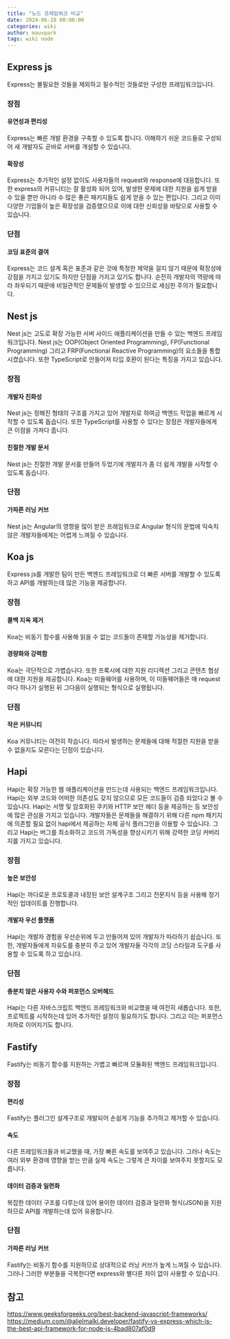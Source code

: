 ```yaml
---
title: "노드 프레임워크 비교"
date: 2024-06-28 00:00:00
categories: wiki
author: mauvpark
tags: wiki node
---
```


## Express js

Express는 불필요한 것들을 제외하고 필수적인 것들로만 구성한 프레임워크입니다.

### 장점

#### 유연성과 편리성

Express는 빠른 개발 환경을 구축할 수 있도록 합니다. 이해하기 쉬운 코드들로 구성되어 새 개발자도 곧바로 서버를 개설할 수 있습니다.

#### 확장성

Express는 추가적인 설정 없이도 사용자들의 request와 response에 대응합니다. 또한 express의 커뮤니티는 잘 활성화 되어 있어, 발생한 문제에 대한 지원을 쉽게 받을 수 있을 뿐만 아니라 수 많은 좋은 패키지들도 쉽게 얻을 수 있는 편입니다. 그리고 이미 다양한 기업들이 높은 확장성을 검증했으므로 이에 대한 신뢰성을 바탕으로 사용할 수 있습니다.

### 단점

#### 코딩 표준의 결여

Express는 코드 설계 혹은 표준과 같은 것에 특정한 제약을 걸지 않기 때문에 확장성에 강점을 가지고 있기도 하지만 단점을 가지고 있기도 합니다. 순전히 개발자의 역량에 따라 좌우되기 때문에 비일관적인 문제들이 발생할 수 있으므로 세심한 주의가 필요합니다.

## Nest js

Nest js는 고도로 확장 가능한 서버 사이드 애플리케이션을 만들 수 있는 백엔드 프레임워크입니다. Nest js는 OOP(Object Oriented Programming), FP(Functional Programming) 그리고 FRP(Functional Reactive Programming)의 요소들을 통합시켰습니다. 또한 TypeScript로 만들어져 타입 호환이 된다는 특징을 가지고 있습니다.

### 장점

#### 개발자 친화성

Nest js는 정해진 형태의 구조를 가지고 있어 개발자로 하여금 백엔드 작업을 빠르게 시작할 수 있도록 돕습니다. 또한 TypeScript를 사용할 수 있다는 장점은 개발자들에게 큰 이점을 가져다 줍니다.

#### 친절한 개발 문서

Nest js는 친절한 개발 문서를 만들어 두었기에 개발자가 좀 더 쉽게 개발을 시작할 수 있도록 돕습니다.

### 단점

#### 가파른 러닝 커브

Nest js는 Angular의 영향을 많이 받은 프레임워크로 Angular 형식의 문법에 익숙치 않은 개발자들에게는 어렵게 느껴질 수 있습니다.

## Koa js

Express js를 개발한 팀이 만든 백엔드 프레임워크로 더 빠른 서버를 개발할 수 있도록 하고 API를 개발하는데 많은 기능을 제공합니다.

### 장점

#### 콜백 지옥 제거

Koa는 비동기 함수를 사용해 읽을 수 없는 코드들이 존재할 가능성을 제거합니다.

#### 경량화와 강력함

Koa는 극단적으로 가볍습니다. 또한 프록시에 대한 지원 리디렉션 그리고 콘텐츠 협상에 대한 지원을 제공합니다. Koa는 미들웨어를 사용하며, 이 미들웨어들은 매 request 마다 하나가 실행된 뒤 그다음이 실행되는 형식으로 실행됩니다.

### 단점

#### 작은 커뮤니티

Koa 커뮤니티는 여전히 작습니다. 따라서 발생하는 문제들에 대해 적절한 지원을 받을 수 없을지도 모른다는 단점이 있습니다.

## Hapi

Hapi는 확장 가능한 웹 애플리케이션을 만드는데 사용되는 백엔드 프레임워크입니다. Hapi는 외부 코드와 어떠한 의존성도 갖지 않으므로 모든 코드들이 검증 되었다고 볼 수 있습니다. Hapi는 서명 및 암호화된 쿠키와 HTTP 보안 헤더 등을 제공하는 등 보안성에 많은 관심을 가지고 있습니다. 개발자들은 문제들을 해결하기 위해 다른 npm 패키지에 의존할 필요 없이 hapi에서 제공하는 자체 공식 플러그인을 이용할 수 있습니다. 그리고 Hapi는 버그를 최소화하고 코드의 가독성을 향상시키기 위해 강력한 코딩 커버리지를 가지고 있습니다.

### 장점

#### 높은 보안성

Hapi는 까다로운 프로토콜과 내장된 보안 설계구조 그리고 전문지식 등을 사용해 정기적인 업데이트를 진행합니다.

#### 개발자 우선 플랫폼

Hapi는 개발자 경험을 우선순위에 두고 만들어져 있어 개발자가 따라하기 쉽습니다. 또한, 개발자들에게 자유도를 충분히 주고 있어 개발자들 각각의 코딩 스타일과 도구를 사용할 수 있도록 하고 있습니다.

### 단점

#### 충분치 않은 사용자 수와 퍼포먼스 오버헤드

Hapi는 다른 자바스크립트 백엔드 프레임워크와 비교했을 때 여전히 새롭습니다. 또한, 프로젝트를 시작하는데 있어 추가적인 설정이 필요하기도 합니다. 그리고 이는 퍼포먼스 저하로 이어지기도 합니다.

## Fastify

Fastify는 비동기 함수를 지원하는 가볍고 빠르며 모듈화된 백엔드 프레임워크입니다.

### 장점

#### 편리성

Fastify는 플러그인 설계구조로 개발되어 손쉽게 기능을 추가하고 제거할 수 있습니다.

#### 속도

다른 프레임워크들과 비교했을 때, 가장 빠른 속도를 보여주고 있습니다. 그러나 속도는 여러 외부 환경에 영향을 받는 만큼 실제 속도는 그렇게 큰 차이를 보여주지 못할지도 모릅니다.

#### 데이터 검증과 일련화

복잡한 데이터 구조를 다루는데 있어 용이한 데이터 검증과 일련화 형식(JSON)을 지원하므로 API를 개발하는데 있어 유용합니다.

### 단점

#### 가파른 러닝 커브

Fastify는 비동기 함수를 지원하므로 상대적으로 러닝 커브가 높게 느껴질 수 있습니다. 그러나 그러한 부분들을 극복한다면 express와 별다른 차이 없이 사용할 수 있습니다.

## 참고

https://www.geeksforgeeks.org/best-backend-javascript-frameworks/
https://medium.com/@alielmalki.developer/fastify-vs-express-which-is-the-best-api-framework-for-node-js-4bad807af0d9
